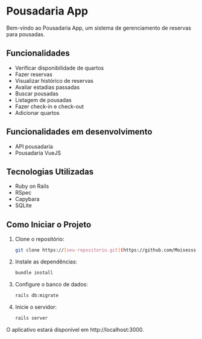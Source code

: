 # Pousadaria App

Bem-vindo ao Pousadaria App, um sistema de gerenciamento de reservas para pousadas.

## Funcionalidades

- Verificar disponibilidade de quartos
- Fazer reservas
- Visualizar histórico de reservas
- Avaliar estadias passadas
- Buscar pousadas
- Listagem de pousadas
- Fazer check-in e check-out
- Adicionar quartos

## Funcionalidades em desenvolvimento

- API pousadaria
- Pousadaria VueJS

## Tecnologias Utilizadas

- Ruby on Rails
- RSpec
- Capybara
- SQLite

## Como Iniciar o Projeto

1. Clone o repositório:

   ```bash
   git clone https://[seu-repositorio.git](https://github.com/MoisesssDev/Pousadaria)
   ```

2. Instale as dependências:

    ```bash
    bundle install
    ```

3. Configure o banco de dados:

    ```bash
    rails db:migrate
    ```


4. Inicie o servidor:

    ```bash
    rails server
    ```


O aplicativo estará disponível em http://localhost:3000.
